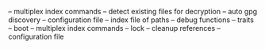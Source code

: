 – multiplex index commands
– detect existing files for decryption
– auto gpg discovery
– configuration file 
– index file of paths
– debug functions 
– traits
– boot 
– multiplex index commands
– lock 
– cleanup references
– configuration file 
